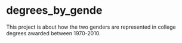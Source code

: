 # degrees_by_gende

This project is about how the two genders are represented in college degrees awarded between 1970-2010.
